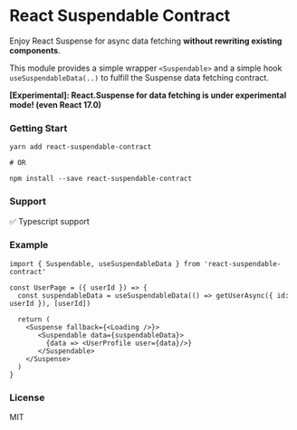 # React Suspendable Contract
Enjoy React Suspense for async data fetching **without rewriting existing components**.

This module provides a simple wrapper `<Suspendable>` and a simple hook `useSuspendableData(..)` to fulfill the 
Suspense data fetching contract.

**\[Experimental]: React.Suspense for data fetching is under experimental mode! (even React 17.0)**

### Getting Start
```
yarn add react-suspendable-contract

# OR

npm install --save react-suspendable-contract
```

### Support
✅ Typescript support

### Example
```
import { Suspendable, useSuspendableData } from 'react-suspendable-contract'

const UserPage = ({ userId }) => {
  const suspendableData = useSuspendableData(() => getUserAsync({ id: userId }), [userId])

  return (
    <Suspense fallback={<Loading />}>
       <Suspendable data={suspendableData}>
         {data => <UserProfile user={data}/>}
       </Suspendable>
    </Suspense>
  )
}
```

### License
MIT
